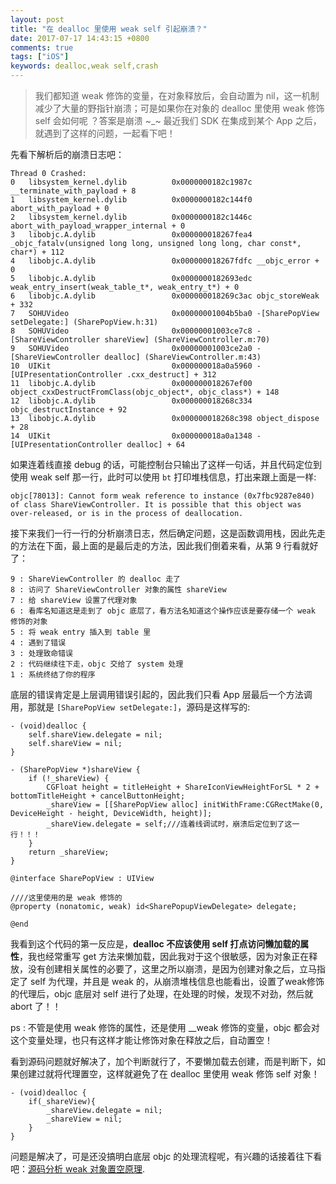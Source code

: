 ```yaml
---
layout: post
title: "在 dealloc 里使用 weak self 引起崩溃？"
date: 2017-07-17 14:43:15 +0800
comments: true
tags: ["iOS"]
keywords: dealloc,weak self,crash
---
```


> 我们都知道 weak 修饰的变量，在对象释放后，会自动置为 nil，这一机制减少了大量的野指针崩溃；可是如果你在对象的 dealloc 里使用 weak 修饰 self 会如何呢 ？答案是崩溃 ~_~ 最近我们 SDK 在集成到某个 App 之后，就遇到了这样的问题，一起看下吧！


先看下解析后的崩溃日志吧：

```objc
Thread 0 Crashed:
0   libsystem_kernel.dylib        	0x0000000182c1987c __terminate_with_payload + 8
1   libsystem_kernel.dylib        	0x0000000182c144f0 abort_with_payload + 0
2   libsystem_kernel.dylib        	0x0000000182c1446c abort_with_payload_wrapper_internal + 0
3   libobjc.A.dylib               	0x000000018267fea4 _objc_fatalv(unsigned long long, unsigned long long, char const*, char*) + 112
4   libobjc.A.dylib               	0x000000018267fdfc __objc_error + 0
5   libobjc.A.dylib               	0x0000000182693edc weak_entry_insert(weak_table_t*, weak_entry_t*) + 0
6   libobjc.A.dylib               	0x000000018269c3ac objc_storeWeak + 332
7   SOHUVideo                     	0x00000001004b5ba0 -[SharePopView setDelegate:] (SharePopView.h:31)
8   SOHUVideo                     	0x00000001003ce7c8 -[ShareViewController shareView] (ShareViewController.m:70)
9   SOHUVideo                     	0x00000001003ce2a0 -[ShareViewController dealloc] (ShareViewController.m:43)
10  UIKit                         	0x000000018a0a5960 -[UIPresentationController .cxx_destruct] + 312
11  libobjc.A.dylib               	0x000000018267ef00 object_cxxDestructFromClass(objc_object*, objc_class*) + 148
12  libobjc.A.dylib               	0x000000018268c334 objc_destructInstance + 92
13  libobjc.A.dylib               	0x000000018268c398 object_dispose + 28
14  UIKit                         	0x000000018a0a1348 -[UIPresentationController dealloc] + 64
```

如果连着线直接 debug 的话，可能控制台只输出了这样一句话，并且代码定位到使用 weak self 那一行，此时可以使用 `bt` 打印堆栈信息，打出来跟上面是一样:

```
objc[78013]: Cannot form weak reference to instance (0x7fbc9287e840) of class ShareViewController. It is possible that this object was over-released, or is in the process of deallocation.
```

接下来我们一行一行的分析崩溃日志，然后确定问题，这是函数调用栈，因此先走的方法在下面，最上面的是最后走的方法，因此我们倒着来看，从第 9 行看就好了：

```
9 : ShareViewController 的 dealloc 走了
8 : 访问了 ShareViewController 对象的属性 shareView
7 : 给 shareView 设置了代理对象
6 : 看库名知道这是走到了 objc 底层了，看方法名知道这个操作应该是要存储一个 weak 修饰的对象
5 : 将 weak entry 插入到 table 里
4 : 遇到了错误
3 : 处理致命错误
2 : 代码继续往下走，objc 交给了 system 处理
1 : 系统终结了你的程序
```

底层的错误肯定是上层调用错误引起的，因此我们只看 App 层最后一个方法调用，那就是 `[SharePopView setDelegate:]`，源码是这样写的:

```
- (void)dealloc {
    self.shareView.delegate = nil;
    self.shareView = nil;
}

- (SharePopView *)shareView {
    if (!_shareView) {
        CGFloat height = titleHeight + ShareIconViewHeightForSL * 2 + bottomTitleHeight + cancelButtonHeight;
        _shareView = [[SharePopView alloc] initWithFrame:CGRectMake(0, DeviceHeight - height, DeviceWidth, height)];
        _shareView.delegate = self;///连着线调试时，崩溃后定位到了这一行！！！
    }
    return _shareView;
}

@interface SharePopView : UIView

////这里使用的是 weak 修饰的
@property (nonatomic, weak) id<SharePopupViewDelegate> delegate;

@end
```

我看到这个代码的第一反应是，**dealloc 不应该使用 self 打点访问懒加载的属性**，我也经常重写 get 方法来懒加载，因此我对于这个很敏感，因为对象正在释放，没有创建相关属性的必要了，这里之所以崩溃，是因为创建对象之后，立马指定了 self 为代理，并且是 weak 的，从崩溃堆栈信息也能看出，设置了weak修饰的代理后，objc 底层对 self 进行了处理，在处理的时候，发现不对劲，然后就 abort 了！！

ps : 不管是使用 weak 修饰的属性，还是使用 __weak 修饰的变量，objc 都会对这个变量处理，也只有这样才能让修饰对象在释放之后，自动置空！

看到源码问题就好解决了，加个判断就行了，不要懒加载去创建，而是判断下，如果创建过就将代理置空，这样就避免了在 dealloc 里使用 weak 修饰 self 对象！

```
- (void)dealloc {
	if(_shareView){
	 	_shareView.delegate = nil;
    	_shareView = nil;
	}
}
```

问题是解决了，可是还没搞明白底层 objc 的处理流程呢，有兴趣的话接着往下看吧：[源码分析 weak 对象置空原理](/ios/2017/07/17/objc-weak-obj-imp.html).